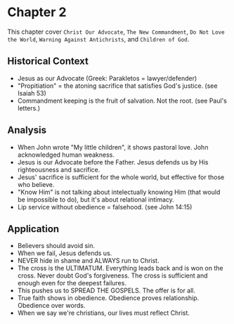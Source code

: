 # Chapter 2
This chapter cover `Christ Our Advocate`, `The New Commandment`, `Do Not Love the World`, `Warning Against Antichrists`, and `Children of God`. 

## Historical Context
- Jesus as our Advocate (Greek: Parakletos = lawyer/defender)
- "Propitiation" = the atoning sacrifice that satisfies God's justice. (see Isaiah 53)
- Commandment keeping is the fruit of salvation. Not the root. (see Paul's letters.)

## Analysis
- When John wrote "My little children", it shows pastoral love. John acknowledged human weakness.
- Jesus is our Advocate before the Father. Jesus defends us by His righteousness and sacrifice.
- Jesus' sacrifice is sufficient for the whole world, but effective for those who believe.
- "Know Him" is not talking about intelectually knowing Him (that would be impossible to do), but it's about relational intimacy.   
- Lip service without obedience = falsehood. (see John 14:15)

## Application
- Believers should avoid sin.
- When we fail, Jesus defends us.
- NEVER hide in shame and ALWAYS run to Christ.
- The cross is the ULTIMATUM. Everything leads back and is won on the cross. Never doubt God's forgiveness. The cross is sufficient and enough even for the deepest failures.
- This pushes us to SPREAD THE GOSPELS. The offer is for all.
- True faith shows in obedience. Obedience proves relationship. Obedience over words.
- When we say we're christians, our lives must reflect Christ.